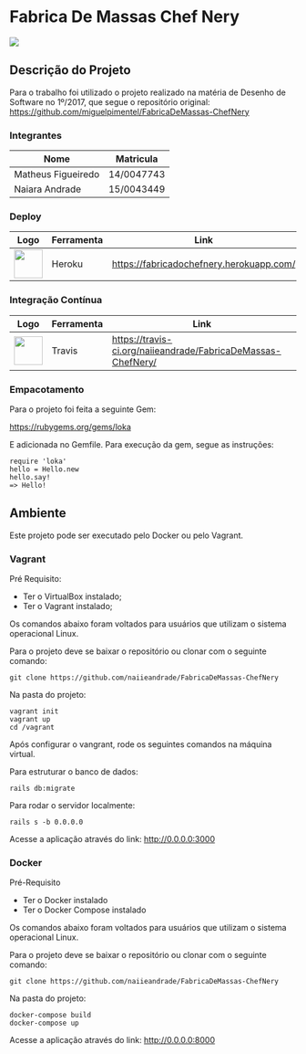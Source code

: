 # Fabrica De Massas Chef Nery

 <a href="https://travis-ci.org/naiieandrade/FabricaDeMassas-ChefNery/"><img src="https://api.travis-ci.org/naiieandrade/FabricaDeMassas-ChefNery.svg?branch=master"></a>
 
## Descrição do Projeto

Para o trabalho foi utilizado o projeto realizado na matéria de Desenho de Software no 1º/2017, que segue o repositório original: https://github.com/miguelpimentel/FabricaDeMassas-ChefNery

### Integrantes

|Nome|Matricula|
|---|----|
|Matheus Figueiredo| 14/0047743|
|Naiara Andrade| 15/0043449|

### Deploy

|Logo|Ferramenta|Link|
|---|----|---|
|<img src="https://maxcdn.icons8.com/Color/PNG/512/Logos/heroku-512.png" width="50">| Heroku| https://fabricadochefnery.herokuapp.com/ |


### Integração Contínua

|Logo|Ferramenta|Link|
|---|----|---|
|<img src="https://travis-ci.org/images/logos/TravisCI-Mascot-1.png" width="50">| Travis | https://travis-ci.org/naiieandrade/FabricaDeMassas-ChefNery/ |

### Empacotamento

Para o projeto foi feita a seguinte Gem:

https://rubygems.org/gems/loka

E adicionada no Gemfile. Para execução da gem, segue as instruções:

```
require 'loka'
hello = Hello.new
hello.say!
=> Hello!
```

## Ambiente

Este projeto pode ser executado pelo Docker ou pelo Vagrant.

### Vagrant

Pré Requisito:

* Ter o VirtualBox instalado;
* Ter o Vagrant instalado;


Os comandos abaixo foram voltados para usuários que utilizam o sistema operacional Linux.

Para o projeto deve se baixar o repositório ou clonar com o seguinte comando:

```git clone https://github.com/naiieandrade/FabricaDeMassas-ChefNery```

Na pasta do projeto:

```
vagrant init
vagrant up
cd /vagrant
```

Após configurar o vangrant, rode os seguintes comandos na máquina virtual. 

Para estruturar o banco de dados:

```rails db:migrate```

Para rodar o servidor localmente:

```rails s -b 0.0.0.0```

Acesse a aplicação através do link: http://0.0.0.0:3000

### Docker 

Pré-Requisito

* Ter o Docker instalado
* Ter o Docker Compose instalado

Os comandos abaixo foram voltados para usuários que utilizam o sistema operacional Linux.

Para o projeto deve se baixar o repositório ou clonar com o seguinte comando:

```git clone https://github.com/naiieandrade/FabricaDeMassas-ChefNery```

Na pasta do projeto:

```
docker-compose build
docker-compose up
```

Acesse a aplicação através do link: http://0.0.0.0:8000